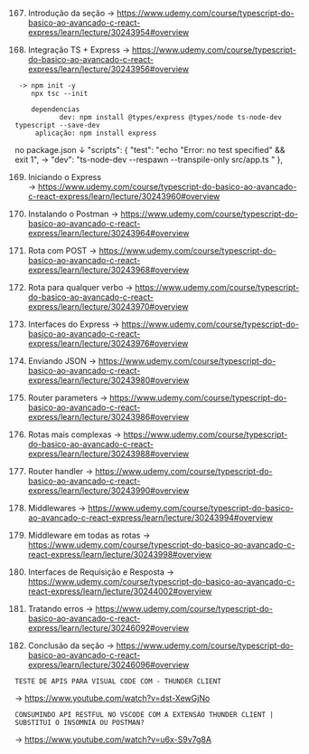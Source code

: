 167. Introdução da seção
 -> https://www.udemy.com/course/typescript-do-basico-ao-avancado-c-react-express/learn/lecture/30243954#overview 

 168. Integração TS + Express
  -> https://www.udemy.com/course/typescript-do-basico-ao-avancado-c-react-express/learn/lecture/30243956#overview
	 
	 -> npm init -y
	    npx tsc --init

		dependencias 
		       dev: npm install @types/express @types/node ts-node-dev typescript --save-dev
		 aplicação: npm install express

 no package.json 
      ↓
 "scripts": {
    "test": "echo \"Error: no test specified\" && exit 1",
   ->  "dev": "ts-node-dev --respawn --transpile-only src/app.ts "
  },

169. Iniciando o Express	
 -> https://www.udemy.com/course/typescript-do-basico-ao-avancado-c-react-express/learn/lecture/30243960#overview

170. Instalando o Postman
 -> https://www.udemy.com/course/typescript-do-basico-ao-avancado-c-react-express/learn/lecture/30243964#overview


171. Rota com POST
-> https://www.udemy.com/course/typescript-do-basico-ao-avancado-c-react-express/learn/lecture/30243968#overview



172. Rota para qualquer verbo
 -> https://www.udemy.com/course/typescript-do-basico-ao-avancado-c-react-express/learn/lecture/30243970#overview

173. Interfaces do Express
 -> https://www.udemy.com/course/typescript-do-basico-ao-avancado-c-react-express/learn/lecture/30243976#overview


174. Enviando JSON
 -> https://www.udemy.com/course/typescript-do-basico-ao-avancado-c-react-express/learn/lecture/30243980#overview

 175. Router parameters
  -> https://www.udemy.com/course/typescript-do-basico-ao-avancado-c-react-express/learn/lecture/30243986#overview

176. Rotas mais complexas
 -> https://www.udemy.com/course/typescript-do-basico-ao-avancado-c-react-express/learn/lecture/30243988#overview

177. Router handler
 ->  https://www.udemy.com/course/typescript-do-basico-ao-avancado-c-react-express/learn/lecture/30243990#overview

178. Middlewares
 -> https://www.udemy.com/course/typescript-do-basico-ao-avancado-c-react-express/learn/lecture/30243994#overview

 179. Middleware em todas as rotas
 -> https://www.udemy.com/course/typescript-do-basico-ao-avancado-c-react-express/learn/lecture/30243998#overview

 180. Interfaces de Requisição e Resposta
 -> https://www.udemy.com/course/typescript-do-basico-ao-avancado-c-react-express/learn/lecture/30244002#overview

 181. Tratando erros
  -> https://www.udemy.com/course/typescript-do-basico-ao-avancado-c-react-express/learn/lecture/30246092#overview

 182. Conclusão da seção
  -> https://www.udemy.com/course/typescript-do-basico-ao-avancado-c-react-express/learn/lecture/30246096#overview
	

	TESTE DE APIS PARA VISUAL CODE COM - THUNDER CLIENT
  -> https://www.youtube.com/watch?v=dst-XewGjNo

	CONSUMINDO API RESTFUL NO VSCODE COM A EXTENSÃO THUNDER CLIENT | SUBSTITUI O INSOMNIA OU POSTMAN?
  -> https://www.youtube.com/watch?v=u6x-S9v7g8A